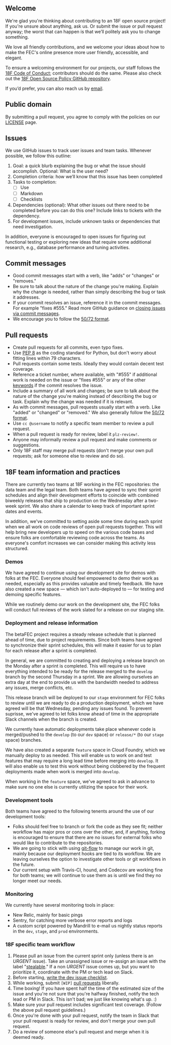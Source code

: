 ## Welcome
We're glad you're thinking about contributing to an 18F open source project!
If you're unsure about anything, ask us. Or submit the issue or pull request
anyway; the worst that can happen is that we’ll politely ask you to change
something.

We love all friendly contributions, and we welcome your ideas about how to
make the FEC's online presence more user friendly, accessible, and elegant.

To ensure a welcoming environment for our projects, our staff follows the
[18F Code of Conduct](https://github.com/18F/code-of-conduct/blob/master/code-of-conduct.md);
contributors should do the same. Please also check out the
[18F Open Source Policy GitHub repository]( https://github.com/18f/open-source-policy).

If you’d prefer, you can also reach us by
[email](mailto:betafeedback@fec.gov).


## Public domain
By submitting a pull request, you agree to comply with the policies on our
[LICENSE](LICENSE.md) page.


## Issues
We use GitHub issues to track user issues and team tasks. Whenever possible,
we follow this outline:
 
1. Goal: a quick blurb explaining the bug or what the issue should accomplish.
   Optional: What is the user need?
2. Completion criteria: how we’ll know that this issue has been completed
3. Tasks to completion:
    - [ ] Use 
    - [ ] Markdown
    - [ ] Checklists 
4. Dependencies (optional): What other issues out there need to be completed
   before you can do this one? Include links to tickets with the dependency.
5. For development issues, include unknown tasks or dependencies that need
   investigation.

In addition, everyone is encouraged to open issues for figuring out functional
testing or exploring new ideas that require some additional research, e.g.,
database performance and tuning activities.


## Commit messages
- Good commit messages start with a verb, like "adds" or "changes" or
  "removes."
- Be sure to talk about the nature of the change you're making. Explain why
  the change is needed, rather than simply describing the bug or task it
  addresses.
- If your commit resolves an issue, reference it in the commit messages. For
  example "fixes #555." Read more GitHub guidance on
  [closing issues via commit messages](https://help.github.com/articles/closing-issues-via-commit-messages/).
- We encourage you to follow the
  [50/72 format](http://stackoverflow.com/questions/2290016/git-commit-messages-50-72-formatting).


## Pull requests
- Create pull requests for all commits, even typo fixes.
- Use [PEP 8](https://www.python.org/dev/peps/pep-0008/) as the coding
  standard for Python, but don't worry about fitting lines within 79
  characters.
- Pull requests contain some tests. Ideally they would contain decent test
  coverage.
- Reference a ticket number, where available, with "#555" if additional work
  is needed on the issue or "fixes #555" or any of the other
  [keywords](https://help.github.com/articles/closing-issues-via-commit-messages/)
  if the commit resolves the issue.
- Include a summary of all work and changes; be sure to talk about the nature
  of the change you're making instead of describing the bug or task. Explain
  why the change was needed if it is relevant.
- As with commit messages, pull requests usually start with a verb. Like
  "added" or "changed" or "removed."  We also generally follow the
  [50/72 format](http://stackoverflow.com/questions/2290016/git-commit-messages-50-72-formatting).
- Use `cc @username` to notify a specific team member to review a pull
  request.
- When a pull request is ready for review, label it `plz-review!`.
- Anyone may informally review a pull request and make comments or
  suggestions.
- Only 18F staff may merge pull requests (don't merge your own pull
  requests; ask for someone else to review and do so).


## 18F team information and practices
There are currently two teams at 18F working in the FEC repositories: the data
team and the legal team. Both teams have agreed to sync their sprint schedules
and align their development efforts to coincide with combined biweekly
releases that ship to production on the Wednesday after a two-week sprint. We
also share a calendar to keep track of important sprint dates
and events.

In addition, we've committed to setting aside some time during each sprint
when we all work on code reviews of open pull requests together. This will
help bring new developers up to speed on the various code bases and ensure
folks are comfortable reviewing code across the teams. As everyone's comfort
increases we can consider making this activity less structured.


### Demos
We have agreed to continue using our development site for demos with folks at
the FEC. Everyone should feel empowered to demo their work as needed,
especially as this provides valuable and timely feedback. We have also created
a new space — which isn't auto-deployed to — for testing and demoing specific features.

While we routinely demo our work on the development site, the FEC folks will
conduct full reviews of the work slated for a release on our staging site.


### Deployment and release information
The betaFEC project requires a steady release schedule that is
planned ahead of time, due to project requirements. Since both teams
have agreed to synchronize their sprint schedules, this will make it easier
for us to plan for each release after a sprint is completed.

In general, we are committed to creating and deploying a release branch on the
Monday after a sprint is completed. This will require us to have everything
intended to be ready for the release merged to the `develop` branch by the
second Thursday in a sprint. We are allowing ourselves an extra day at the end
to provide us with the bandwidth needed to address any issues, merge
conflicts, etc.

This release branch will be deployed to our `stage` environment for FEC folks
to review until we are ready to do a production deployment, which we have
agreed will be that Wednesday, pending any issues found. To prevent suprisse, we've agreed to
let folks know ahead of time in the appropriate Slack channels when the branch is created.

We currently have automatic deployments take place whenever code is
merged/pushed to the `develop` (to our `dev` space) or `release/*` (to our
`stage` space) branches.

We have also created a separate `feature` space in Cloud Foundry, which we 
manually deploy to as needed. This will enable us to work on and test features
that may require a long lead time before merging into `develop`. It will also
enable us to test this work without being clobbered by the frequent
deployments made when work is merged into `develop`.

When working in the `feature` space, we've agreed to ask in advance to make
sure no one else is currently utilizing the space for their work.


### Development tools
Both teams have agreed to the following tenents around the use of our
development tools:

- Folks should feel free to branch or fork the code as they see fit; neither
  workflow has major pros or cons over the other, and, if anything, forking is
  encouraged to ensure that there are no issues for external folks who would
  like to contribute to the repositories.
- We are going to stick with using
  [git-flow](http://danielkummer.github.io/git-flow-cheatsheet/) to manage our
  work in git, mainly because our deployment hooks are tied to its workflow.
  We are leaving ourselves the option to investigate other tools or git
  workflows in the future.
- Our current setup with Travis-CI, hound, and Codecov are working fine for
  both teams; we will continue to use them as is until we find they no
  longer meet our needs.


### Monitoring
We currently have several monitoring tools in place:

- New Relic, mainly for basic pings
- Sentry, for catching more verbose error reports and logs
- A custom script powered by Mandrill to e-mail us nightly status reports in
  the `dev`, `stage`, and `prod` environments.


### 18F specific team workflow
1. Please pull an issue from the current sprint only (unless there is an
   *URGENT* issue). Take an unassigned issue or re-assign an issue with the
   label "[stealable](https://github.com/18F/openFEC/labels/stealable)." If a
   non *URGENT* issue comes up, but you want to prioritize it, coordinate with
   the PM or tech lead on Slack.
2. Before starting,
   [write the dev issue checklist](https://github.com/18f/openFEC/blob/develop/CONTRIBUTING.md#development-issues-should-include).
3. While working, submit `[WIP]`
   [pull requests](https://github.com/18f/openFEC/blob/develop/CONTRIBUTING.md#pull-requests)
   liberally.
4. Time boxing! If you have spent half the time of the estimated size of the
   issue and you're not sure that you're halfway finished, notify the tech
   lead or PM in Slack. This isn't bad; we just like knowing what's up. :)
5. Make sure your pull request includes significant test coverage. (Follow the above pull request
   guidelines.)
6. Once you're done with your pull request, notify the team in Slack that your pull request is
   ready for review, and don't merge your own pull request.
7. Do a review of someone else's pull request and merge when it is deemed ready.
